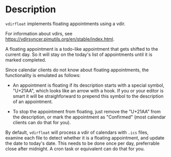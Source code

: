 # Description

`vdirfloat` implements floating appointments using a vdir.

For information about vdirs, see
https://vdirsyncer.pimutils.org/en/stable/index.html.

A floating appointment is a todo-like appointment that gets shifted to
the current day. So it will stay on the today's list of appointments
until it is marked completed.

Since calendar clients do not know about floating appointments, the
functionality is emulated as follows:

* An appointment is floating if its description starts with a special
  symbol, "U+21AA", which looks like an arrow with a hook. If you or
  your editor is smart it will be straighforward to prepend this symbol
  to the description of an appointment.

* To stop the appointment from floating, just remove the "U+21AA" from
  the description, or mark the appointment as "Confirmed" (most
  calendar clients can do that for you).

By default, `vdirfloat` will process a vdir of calendars with
`.ics` files, examine each file to detect whether it is a floating
appointment, and update the date to today's date. This needs to be
done once per day, preferrable close after midnight. A cron task or
equivalent can do that for you.
